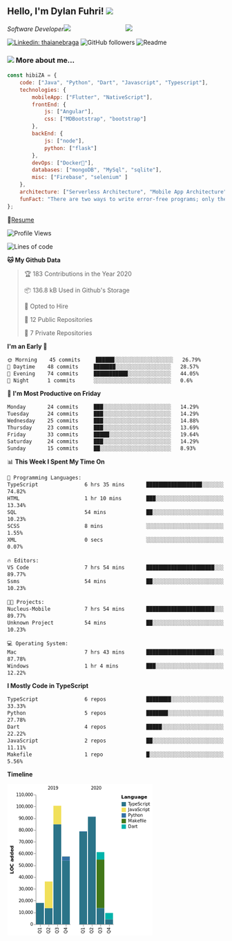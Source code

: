 <h2>Hello, I'm Dylan Fuhri! <img src="https://media.giphy.com/media/12oufCB0MyZ1Go/giphy.gif" width="50"></h2>
<img align='right' src="https://media.giphy.com/media/836HiJc7pgzy8iNXCn/giphy.gif" width="230">
<p><em>Software Developer</a><img src="https://media.giphy.com/media/WUlplcMpOCEmTGBtBW/giphy.gif" width="30"> 
</em></p>

[![Linkedin: thaianebraga](https://img.shields.io/badge/-Dylan-blue?style=flat-square&logo=Linkedin&logoColor=white&link=https://www.linkedin.com/in/dylan-fuhri/)](https://www.linkedin.com/in/dylan-fuhri/)
![GitHub followers](https://img.shields.io/github/followers/HibiZA?style=social)
![Readme](https://github.com/HibiZA/HibiZA/workflows/Readme/badge.svg)

### <img src="https://media.giphy.com/media/VgCDAzcKvsR6OM0uWg/giphy.gif" width="50"> More about me...  

```javascript
const hibiZA = {
    code: ["Java", "Python", "Dart", "Javascript", "Typescript"],
    technologies: {
        mobileApp: ["Flutter", "NativeScript"],
        frontEnd: {
            js: ["Angular"],
            css: ["MDBootstrap", "bootstrap"]
        },
        backEnd: {
            js: ["node"],
            python: ["flask"]
        },
        devOps: ["Docker🐳"],
        databases: ["mongoDB", "MySql", "sqlite"],
        misc: ["Firebase", "selenium" ]
    },
    architecture: ["Serverless Architecture", "Mobile App Architecture"],
    funFact: "There are two ways to write error-free programs; only the third one works"
};
```
📝[Resume](https://drive.google.com/file/d/1RjxKCcvUeoyYgnL_eCwQ9zay77Ayr0Xu/view?usp=sharing)
<!--START_SECTION:waka-->
![Profile Views](http://img.shields.io/badge/Profile%20Views-0-blue)

![Lines of code](https://img.shields.io/badge/From%20Hello%20World%20I%27ve%20Written-347545%20lines%20of%20code-blue)

**🐱 My Github Data** 

> 🏆 183 Contributions in the Year 2020
 > 
> 📦 136.8 kB Used in Github's Storage 
 > 
> 💼 Opted to Hire
 > 
> 📜 12 Public Repositories
 > 
> 🔑 7 Private Repositories 

**I'm an Early 🐤** 

```text
🌞 Morning    45 commits     ██████░░░░░░░░░░░░░░░░░░░   26.79% 
🌆 Daytime    48 commits     ███████░░░░░░░░░░░░░░░░░░   28.57% 
🌃 Evening    74 commits     ███████████░░░░░░░░░░░░░░   44.05% 
🌙 Night      1 commits      ░░░░░░░░░░░░░░░░░░░░░░░░░   0.6%

```
📅 **I'm Most Productive on Friday** 

```text
Monday       24 commits     ███░░░░░░░░░░░░░░░░░░░░░░   14.29% 
Tuesday      24 commits     ███░░░░░░░░░░░░░░░░░░░░░░   14.29% 
Wednesday    25 commits     ███░░░░░░░░░░░░░░░░░░░░░░   14.88% 
Thursday     23 commits     ███░░░░░░░░░░░░░░░░░░░░░░   13.69% 
Friday       33 commits     █████░░░░░░░░░░░░░░░░░░░░   19.64% 
Saturday     24 commits     ███░░░░░░░░░░░░░░░░░░░░░░   14.29% 
Sunday       15 commits     ██░░░░░░░░░░░░░░░░░░░░░░░   8.93%

```


📊 **This Week I Spent My Time On** 

```text
💬 Programming Languages: 
TypeScript               6 hrs 35 mins       ██████████████████░░░░░░░   74.82% 
HTML                     1 hr 10 mins        ███░░░░░░░░░░░░░░░░░░░░░░   13.34% 
SQL                      54 mins             ██░░░░░░░░░░░░░░░░░░░░░░░   10.23% 
SCSS                     8 mins              ░░░░░░░░░░░░░░░░░░░░░░░░░   1.55% 
XML                      0 secs              ░░░░░░░░░░░░░░░░░░░░░░░░░   0.07%

🔥 Editors: 
VS Code                  7 hrs 54 mins       ██████████████████████░░░   89.77% 
Ssms                     54 mins             ██░░░░░░░░░░░░░░░░░░░░░░░   10.23%

🐱‍💻 Projects: 
Nucleus-Mobile           7 hrs 54 mins       ██████████████████████░░░   89.77% 
Unknown Project          54 mins             ██░░░░░░░░░░░░░░░░░░░░░░░   10.23%

💻 Operating System: 
Mac                      7 hrs 43 mins       ██████████████████████░░░   87.78% 
Windows                  1 hr 4 mins         ███░░░░░░░░░░░░░░░░░░░░░░   12.22%

```

**I Mostly Code in TypeScript** 

```text
TypeScript               6 repos             ████████░░░░░░░░░░░░░░░░░   33.33% 
Python                   5 repos             ███████░░░░░░░░░░░░░░░░░░   27.78% 
Dart                     4 repos             █████░░░░░░░░░░░░░░░░░░░░   22.22% 
JavaScript               2 repos             ██░░░░░░░░░░░░░░░░░░░░░░░   11.11% 
Makefile                 1 repo              █░░░░░░░░░░░░░░░░░░░░░░░░   5.56%

```


**Timeline**

![Chart not found](https://github.com/HibiZA/HibiZA/blob/master/charts/bar_graph.png) 


<!--END_SECTION:waka-->
